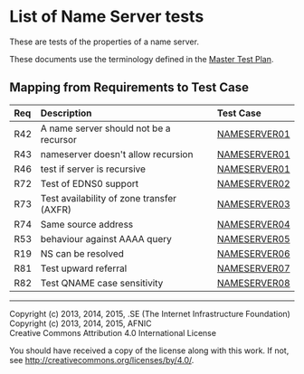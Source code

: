 # List of Name Server tests

These are tests of the properties of a name server.

These documents use the terminology defined in the
[Master Test Plan](../Master%20Test%20Plan.md).

## Mapping from Requirements to Test Case

|Req| Description                              | Test Case                     |
|:--|:-----------------------------------------|:------------------------------|
|R42|A name server should not be a recursor    |[NAMESERVER01](nameserver01.md)|
|R43|nameserver doesn't allow recursion        |[NAMESERVER01](nameserver01.md)|
|R46|test if server is recursive               |[NAMESERVER01](nameserver01.md)|
|R72|Test of EDNS0 support                     |[NAMESERVER02](nameserver02.md)|
|R73|Test availability of zone transfer (AXFR) |[NAMESERVER03](nameserver03.md)|
|R74|Same source address                       |[NAMESERVER04](nameserver04.md)|
|R53|behaviour against AAAA query              |[NAMESERVER05](nameserver05.md)|
|R19|NS can be resolved                        |[NAMESERVER06](nameserver06.md)|
|R81|Test upward referral                      |[NAMESERVER07](nameserver07.md)|
|R82|Test QNAME case sensitivity               |[NAMESERVER08](nameserver08.md)|

-------

Copyright (c) 2013, 2014, 2015, .SE (The Internet Infrastructure Foundation)  
Copyright (c) 2013, 2014, 2015, AFNIC  
Creative Commons Attribution 4.0 International License

You should have received a copy of the license along with this
work.  If not, see <http://creativecommons.org/licenses/by/4.0/>.
